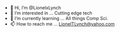 - 👋 Hi, I’m @LionelxLynch
- 👀 I’m interested in ... Cutting edge tech
- 🌱 I’m currently learning ... All things Comp Sci.
- 📫 How to reach me ... LionelTLynch@yahoo.com

<!---
LionelxLynch/LionelxLynch is a ✨ special ✨ repository because its `README.md` (this file) appears on your GitHub profile.
You can click the Preview link to take a look at your changes.
--->

